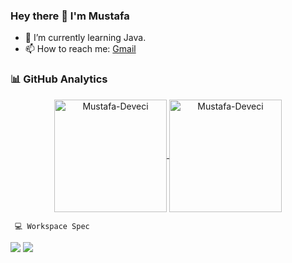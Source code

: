 ### Hey there 👋 I'm Mustafa

- 🌱 I’m currently learning Java.
- 📫 How to reach me: [Gmail](mailto:mstf.dvcii@gmail.com)


### 📊 GitHub Analytics

<p align="center">
<a href="https://github.com/Adem68">
  <img height="180em" align="center" src="https://github-readme-stats.vercel.app/api?username=Mustafa-Deveci&show_icons=true&locale=en&theme=algolia&include_all_commits=true&count_private=true" alt="Mustafa-Deveci"/>
  <img height="180em" align="center" src="https://github-readme-stats.vercel.app/api/top-langs?username=Mustafa-Deveci&show_icons=true&locale=en&layout=compact&langs_count=8&theme=algolia" alt="Mustafa-Deveci"/>
</a>
</p>



     💻 Workspace Spec
<img src="https://img.shields.io/badge/NVIDIA-GTX1650 Refresh-76B900?style=for-the-badge&logo=nvidia&logoColor=green"/>  <img src="https://img.shields.io/badge/%C4%B0NTEL-Core_i7_10750H-ED1C24?style=for-the-badge&logo=intel&logoColor=white"/> 
     
 
